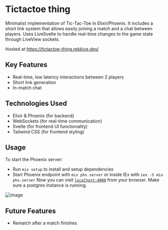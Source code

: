 # Tictactoe thing
Minimalist implementation of Tic-Tac-Toe in Elixir/Phoenix. It includes a short link system that allows easily joining a match and a chat between players. Uses LiveSvelte to handle real-time changes to the game state through LiveView sockets.

Hosted at https://tictactoe-thing.rekkice.dev/

## Key Features
- Real-time, low latency interactions between 2 players
- Short link generation
- In-match chat

## Technologies Used
- Elixir & Phoenix (for backend)
- WebSockets (for real-time communication)
- Svelte (for frontend UI functionality)
- Tailwind CSS (for frontend styling)

## Usage

To start the Phoenix server:

  * Run `mix setup` to install and setup dependencies
  * Start Phoenix endpoint with `mix phx.server` or inside IEx with `iex -S mix phx.server`
Now you can visit [`localhost:4000`](http://localhost:4000) from your browser. Make sure a postgres instance is running.

![image](https://github.com/user-attachments/assets/9da50eda-51f0-4c1b-b0d4-86bb5895cd60)

## Future Features
- Rematch after a match finishes
